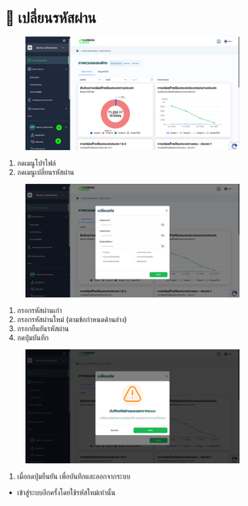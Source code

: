 # 🔐 เปลี่ยนรหัสผ่าน

<figure><img src="../.gitbook/assets/image (20).png" alt=""><figcaption></figcaption></figure>

1. กดเมนูโปรไฟล์
2. กดเมนูเปลี่ยนรหัสผ่าน



<figure><img src="../.gitbook/assets/image (21).png" alt=""><figcaption></figcaption></figure>

1. กรอกรหัสผ่านเก่า
2. กรอกรหัสผ่านใหม่ (ตามข้อกำหนดด้านล่าง)
3. กรอกยืนยันรหัสผ่าน
4. กดปุ่มบันทึก



<figure><img src="../.gitbook/assets/image (22).png" alt=""><figcaption></figcaption></figure>

1. เมื่อกดปุ่มยืนยัน เพื่อบันทึกและออกจากระบบ

* เข้าสู่ระบบอีกครั้งโดยใช้รหัสใหม่เท่านั้น
